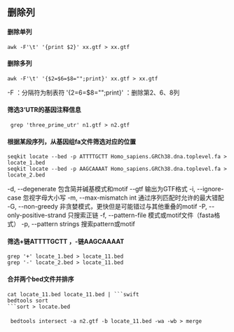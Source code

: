 ## 删除列
#### 删除单列
```
awk -F'\t' '{print $2}' xx.gtf > xx.gtf
```
#### 删除多列
```
awk -F'\t' '{$2=$6=$8="";print}' xx.gtf > xx.gtf
``` 
-F ：分隔符为制表符
'{$2=$6=$8="";print}' ：删除第2、6、8列
####  筛选3‘UTR的基因注释信息
```
 grep 'three_prime_utr' n1.gtf > n2.gtf
```
#### 根据某段序列，从基因组fa文件筛选对应的位置
```
seqkit locate --bed -p ATTTTGCTT Homo_sapiens.GRCh38.dna.toplevel.fa > locate_1.bed
seqkit locate --bed -p AAGCAAAAT Homo_sapiens.GRCh38.dna.toplevel.fa > locate_2.bed
```
 -d, --degenerate 包含简并碱基模式和motif
  --gtf 输出为GTF格式
  -i, --ignore-case 忽视字母大小写
  -m, --max-mismatch int 通过序列匹配时允许的最大错配
  -G, --non-greedy 非贪婪模式，更快但是可能错过与其他重叠的motif
  -P, --only-positive-strand 只搜索正链
  -f, --pattern-file 模式或motif文件（fasta格式）
  -p, --pattern strings 搜索pattern或motif
#### 筛选+链ATTTTGCTT ，-链AAGCAAAAT
```
grep '+' locate_1.bed > locate_11.bed
grep '-' locate_2.bed > locate_11.bed

```
#### 合并两个bed文件并排序
```
cat locate_11.bed locate_11.bed | ```swift
bedtools sort
```sort > locate.bed
```
#### 
```
 bedtools intersect -a n2.gtf -b locate_11.bed -wa -wb > merge
```

<!--stackedit_data:
eyJoaXN0b3J5IjpbNzQ5MjI0Mjc2LDEzMDE4MzA0NjksLTE5ND
U4ODgxOTcsMzg4NjQ5NDM5LDQ2NzM1MDk5NywxMzU3MDg4NzM1
LDE4NTY4MDU1NTQsMTI0MjE3MzQ0NiwxMTEwNTE0OTg4LC0xMT
IwMjkwNzMxLC05NTE1NDExOTVdfQ==
-->